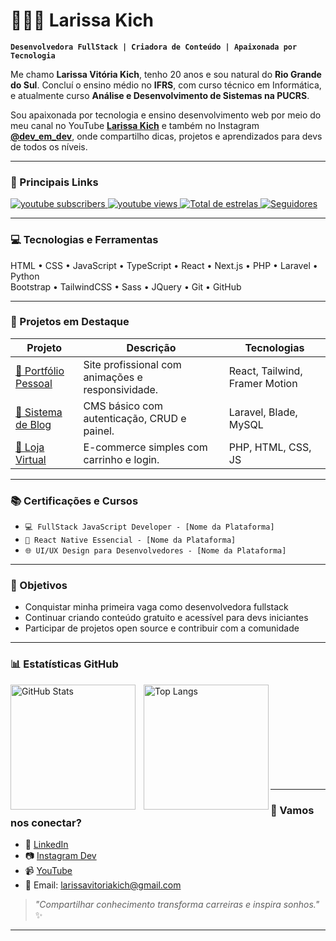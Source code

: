 # 👩🏻‍💻 Larissa Kich

**`Desenvolvedora FullStack | Criadora de Conteúdo | Apaixonada por Tecnologia`**

Me chamo **Larissa Vitória Kich**, tenho 20 anos e sou natural do **Rio Grande do Sul**. Concluí o ensino médio no **IFRS**, com curso técnico em Informática, e atualmente curso **Análise e Desenvolvimento de Sistemas na PUCRS**. 

Sou apaixonada por tecnologia e ensino desenvolvimento web por meio do meu canal no YouTube [**Larissa Kich**](https://www.youtube.com/@larissakich) e também no Instagram [**@dev_em_dev**](https://www.instagram.com/dev_em_dev/), onde compartilho dicas, projetos e aprendizados para devs de todos os níveis.

---

### 📌 Principais Links

<p align="left">
    <a href="https://www.youtube.com/@larissakich?sub_confirmation=1">
        <img 
            alt="youtube subscribers" 
            title="Inscreva-se no meu canal" 
            src="https://custom-icon-badges.demolab.com/youtube/channel/subscribers/UCo-gJ8RnTn5akHqHvO55DVA?color=%23E05D44&label=Inscreva-se&logo=video&logoColor=white&style=for-the-badge&labelColor=CE4630"
        />
    </a>
    <a href="https://www.youtube.com/@larissakich">
        <img 
            alt="youtube views" 
            title="Vizualizações no YouTube" 
            src="https://custom-icon-badges.demolab.com/youtube/channel/views/UCo-gJ8RnTn5akHqHvO55DVA?color=%23E1AD0E&logo=eye&logoColor=white&style=for-the-badge&labelColor=C79600"
        />
    </a> 
    <a href="https://github.com/Larissakich?tab=repositories&sort=stargazers">
        <img 
            alt="Total de estrelas" 
            title="Total de estrelas GitHub" 
            src="https://custom-icon-badges.demolab.com/github/stars/Larissakich?color=55960c&style=for-the-badge&labelColor=488207&logo=star&label=estrelas"
        />
    </a>
    <a href="https://github.com/Larissakich?tab=followers">
        <img 
            alt="Seguidores" 
            title="Me siga no GitHub" 
            src="https://custom-icon-badges.demolab.com/github/followers/Larissakich?color=236ad3&labelColor=1155ba&style=for-the-badge&logo=github&label=Seguidores&logoColor=white"
        />
    </a>
</p>

---

### 💻 Tecnologias e Ferramentas

HTML • CSS • JavaScript • TypeScript • React • Next.js • PHP • Laravel • Python  
Bootstrap • TailwindCSS • Sass • JQuery • Git • GitHub

---

### 🌟 Projetos em Destaque

| Projeto | Descrição | Tecnologias |
|--------|-----------|-------------|
| [🔗 Portfólio Pessoal](https://github.com/Larissakich/portfolio) | Site profissional com animações e responsividade. | React, Tailwind, Framer Motion |
| [🔗 Sistema de Blog](https://github.com/Larissakich/blog-laravel) | CMS básico com autenticação, CRUD e painel. | Laravel, Blade, MySQL |
| [🔗 Loja Virtual](https://github.com/Larissakich/ecommerce) | E-commerce simples com carrinho e login. | PHP, HTML, CSS, JS |

---

### 📚 Certificações e Cursos

- `💻 FullStack JavaScript Developer - [Nome da Plataforma]`
- `📱 React Native Essencial - [Nome da Plataforma]`
- `🌐 UI/UX Design para Desenvolvedores - [Nome da Plataforma]`

---

### 🎯 Objetivos

- Conquistar minha primeira vaga como desenvolvedora fullstack
- Continuar criando conteúdo gratuito e acessível para devs iniciantes
- Participar de projetos open source e contribuir com a comunidade

---

### 📊 Estatísticas GitHub

<p>
  <img 
    align="left" 
    alt="GitHub Stats" 
    height="200" 
    style="padding-right: 10px;" 
    src="https://github-readme-stats.vercel.app/api?username=Larissakich&show_icons=true&theme=tokyonight&include_all_commits=true&locale=pt-br" 
  />

  <img 
    align="left" 
    alt="Top Langs" 
    height="200" 
    src="https://github-readme-stats.vercel.app/api/top-langs/?username=larissakich&theme=tokyonight&layout=compact&custom_title=Tecnologias&langs_count=9" 
  />
</p>

<br/><br/><br/><br/><br/><br/><br/><br/><br/>

---

### 🤝 Vamos nos conectar?

- 💼 [LinkedIn](https://www.linkedin.com/in/larissakich)
- 📷 [Instagram Dev](https://www.instagram.com/dev_em_dev/)
- 📹 [YouTube](https://www.youtube.com/@larissakich)
- 💌 Email: larissavitoriakich@gmail.com

> _"Compartilhar conhecimento transforma carreiras e inspira sonhos."_ ✨

---

